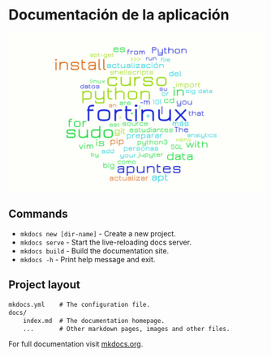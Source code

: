# Documentación de la aplicación

![alt text](words2022b.png 'Wordle 2022')
  
  
## Commands

* `mkdocs new [dir-name]` - Create a new project.
* `mkdocs serve` - Start the live-reloading docs server.
* `mkdocs build` - Build the documentation site.
* `mkdocs -h` - Print help message and exit.

## Project layout

    mkdocs.yml    # The configuration file.
    docs/
        index.md  # The documentation homepage.
        ...       # Other markdown pages, images and other files.
  
For full documentation visit [mkdocs.org](https://www.mkdocs.org).
